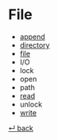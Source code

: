 # File

  - [append](append.md)
  - [directory](directory.md)
  - [file](file.md)
  - I/O
  - lock
  - open
  - path
  - [read](read.md)
  - unlock
  - [write](write.md)

[↵ back](../README.md)
